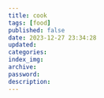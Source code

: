 ```yaml
---
title: cook
tags: [food]
published: false
date: 2023-12-27 23:34:28
updated:
categories:
index_img:
archive:
password:
description:
---
```


